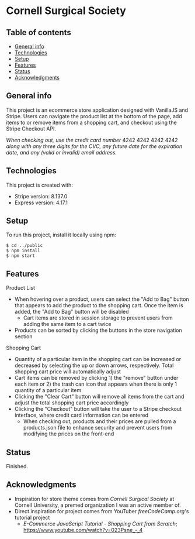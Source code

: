 # Cornell Surgical Society

## Table of contents
* [General info](#general-info)
* [Technologies](#technologies)
* [Setup](#setup)
* [Features](#features)
* [Status](#status)
* [Acknowledgments](#acknowledgments)

## General info
This project is an ecommerce store application designed with VanillaJS and Stripe. Users can navigate the product list at the bottom of the page, add items to or remove items from a shopping cart, and checkout using the Stripe Checkout API. 

*When checking out, use the credit card number* 4242 4242 4242 4242 *along with any three digits for the CVC, any future date for the expiration date, and any (valid or invalid) email address.*

## Technologies
This project is created with:
* Stripe version: 8.137.0
* Express version: 4.17.1
	
## Setup
To run this project, install it locally using npm:

```
$ cd ../public
$ npm install
$ npm start
```

## Features
Product List
* When hovering over a product, users can select the "Add to Bag" button that appears to add the product to the shopping cart. Once the item is added, the "Add to Bag" button will be disabled
  * Cart items are stored in session storage to prevent users from adding the same item to a cart twice
* Products can be sorted by clicking the buttons in the store navigation section

Shopping Cart
* Quantity of a particular item in the shopping cart can be increased or decreased by selecting the up or down arrows, respectively. Total shopping cart price will automatically adjust
* Cart items can be removed by clicking 1) the "remove" button under each item or 2) the trash can icon that appears when there is only 1 quantity of a particular item
* Clicking the "Clear Cart" button will remove all items from the cart and adjust the total shopping cart price accordingly
* Clicking the "Checkout" button will take the user to a Stripe checkout interface, where credit card information can be entered 
  * When checking out, products and their prices are pulled from a products.json file to enhance security and prevent users from modifying the prices on the front-end 

## Status
Finished.

## Acknowledgments
* Inspiration for store theme comes from *Cornell Surgical Society* at Cornell University, a premed organization I was an active member of. 
* Direct inspiration for project comes from YouTuber *freeCodeCamp.org*'s tutorial project
  * *E-Commerce JavaScript Tutorial - Shopping Cart from Scratch*; https://www.youtube.com/watch?v=023Psne_-_4  
